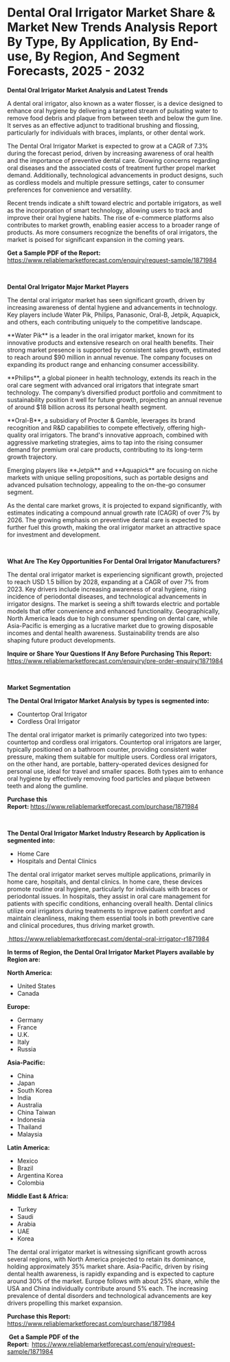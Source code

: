 <p><h1>Dental Oral Irrigator Market Share & Market New Trends Analysis Report By Type, By Application, By End-use, By Region, And Segment Forecasts, 2025 - 2032</h1></p><p><strong>Dental Oral Irrigator Market Analysis and Latest Trends</strong></p>
<p><p>A dental oral irrigator, also known as a water flosser, is a device designed to enhance oral hygiene by delivering a targeted stream of pulsating water to remove food debris and plaque from between teeth and below the gum line. It serves as an effective adjunct to traditional brushing and flossing, particularly for individuals with braces, implants, or other dental work.</p><p>The Dental Oral Irrigator Market is expected to grow at a CAGR of 7.3% during the forecast period, driven by increasing awareness of oral health and the importance of preventive dental care. Growing concerns regarding oral diseases and the associated costs of treatment further propel market demand. Additionally, technological advancements in product designs, such as cordless models and multiple pressure settings, cater to consumer preferences for convenience and versatility.</p><p>Recent trends indicate a shift toward electric and portable irrigators, as well as the incorporation of smart technology, allowing users to track and improve their oral hygiene habits. The rise of e-commerce platforms also contributes to market growth, enabling easier access to a broader range of products. As more consumers recognize the benefits of oral irrigators, the market is poised for significant expansion in the coming years.</p></p>
<p><strong>Get a Sample PDF of the Report:&nbsp;</strong> <a href="https://www.reliablemarketforecast.com/enquiry/request-sample/1871984?utm_campaign=3539&utm_medium=2&utm_source=Github&utm_content=ia&utm_term=13042025&utm_id=dental-oral-irrigator">https://www.reliablemarketforecast.com/enquiry/request-sample/1871984</a></p>
<p>&nbsp;</p>
<p><strong>Dental Oral Irrigator Major Market Players</strong></p>
<p><p>The dental oral irrigator market has seen significant growth, driven by increasing awareness of dental hygiene and advancements in technology. Key players include Water Pik, Philips, Panasonic, Oral-B, Jetpik, Aquapick, and others, each contributing uniquely to the competitive landscape.</p><p>**Water Pik** is a leader in the oral irrigator market, known for its innovative products and extensive research on oral health benefits. Their strong market presence is supported by consistent sales growth, estimated to reach around $90 million in annual revenue. The company focuses on expanding its product range and enhancing consumer accessibility.</p><p>**Philips**, a global pioneer in health technology, extends its reach in the oral care segment with advanced oral irrigators that integrate smart technology. The company’s diversified product portfolio and commitment to sustainability position it well for future growth, projecting an annual revenue of around $18 billion across its personal health segment.</p><p>**Oral-B**, a subsidiary of Procter & Gamble, leverages its brand recognition and R&D capabilities to compete effectively, offering high-quality oral irrigators. The brand's innovative approach, combined with aggressive marketing strategies, aims to tap into the rising consumer demand for premium oral care products, contributing to its long-term growth trajectory.</p><p>Emerging players like **Jetpik** and **Aquapick** are focusing on niche markets with unique selling propositions, such as portable designs and advanced pulsation technology, appealing to the on-the-go consumer segment.</p><p>As the dental care market grows, it is projected to expand significantly, with estimates indicating a compound annual growth rate (CAGR) of over 7% by 2026. The growing emphasis on preventive dental care is expected to further fuel this growth, making the oral irrigator market an attractive space for investment and development.</p></p>
<p>&nbsp;</p>
<p><strong>What Are The Key Opportunities For Dental Oral Irrigator Manufacturers?</strong></p>
<p><p>The dental oral irrigator market is experiencing significant growth, projected to reach USD 1.5 billion by 2028, expanding at a CAGR of over 7% from 2023. Key drivers include increasing awareness of oral hygiene, rising incidence of periodontal diseases, and technological advancements in irrigator designs. The market is seeing a shift towards electric and portable models that offer convenience and enhanced functionality. Geographically, North America leads due to high consumer spending on dental care, while Asia-Pacific is emerging as a lucrative market due to growing disposable incomes and dental health awareness. Sustainability trends are also shaping future product developments.</p></p>
<p><strong>Inquire or Share Your Questions If Any Before Purchasing This Report:</strong> <a href="https://www.reliablemarketforecast.com/enquiry/pre-order-enquiry/1871984?utm_campaign=3539&utm_medium=2&utm_source=Github&utm_content=ia&utm_term=13042025&utm_id=dental-oral-irrigator">https://www.reliablemarketforecast.com/enquiry/pre-order-enquiry/1871984</a></p>
<p>&nbsp;</p>
<p><strong>Market Segmentation</strong></p>
<p><strong>The Dental Oral Irrigator Market Analysis by types is segmented into:</strong></p>
<p><ul><li>Countertop Oral Irrigator</li><li>Cordless Oral Irrigator</li></ul></p>
<p><p>The dental oral irrigator market is primarily categorized into two types: countertop and cordless oral irrigators. Countertop oral irrigators are larger, typically positioned on a bathroom counter, providing consistent water pressure, making them suitable for multiple users. Cordless oral irrigators, on the other hand, are portable, battery-operated devices designed for personal use, ideal for travel and smaller spaces. Both types aim to enhance oral hygiene by effectively removing food particles and plaque between teeth and along the gumline.</p></p>
<p><strong>Purchase this Report:&nbsp;</strong><a href="https://www.reliablemarketforecast.com/purchase/1871984?utm_campaign=3539&utm_medium=2&utm_source=Github&utm_content=ia&utm_term=13042025&utm_id=dental-oral-irrigator">https://www.reliablemarketforecast.com/purchase/1871984</a></p>
<p>&nbsp;</p>
<p><strong>The Dental Oral Irrigator Market Industry Research by Application is segmented into:</strong></p>
<p><ul><li>Home Care</li><li>Hospitals and Dental Clinics</li></ul></p>
<p><p>The dental oral irrigator market serves multiple applications, primarily in home care, hospitals, and dental clinics. In home care, these devices promote routine oral hygiene, particularly for individuals with braces or periodontal issues. In hospitals, they assist in oral care management for patients with specific conditions, enhancing overall health. Dental clinics utilize oral irrigators during treatments to improve patient comfort and maintain cleanliness, making them essential tools in both preventive care and clinical procedures, thus driving market growth.</p></p>
<p><a href="https://www.reliablemarketforecast.com/dental-oral-irrigator-r1871984?utm_campaign=3539&utm_medium=2&utm_source=Github&utm_content=ia&utm_term=13042025&utm_id=dental-oral-irrigator">&nbsp;https://www.reliablemarketforecast.com/dental-oral-irrigator-r1871984</a></p>
<p><strong>In terms of Region, the Dental Oral Irrigator Market Players available by Region are:</strong></p>
<p>
    <p> <strong> North America: </strong>
        <ul>
            <li>United States</li>
            <li>Canada</li>
        </ul>
        </p> 
    <p> <strong> Europe: </strong>
        <ul>
            <li>Germany</li>
            <li>France</li>
            <li>U.K.</li>
            <li>Italy</li>
            <li>Russia</li>
        </ul>
        </p> 
    <p> <strong> Asia-Pacific: </strong>
        <ul>
            <li>China</li>
            <li>Japan</li>
            <li>South Korea</li>
            <li>India</li>
            <li>Australia</li>
            <li>China Taiwan</li>
            <li>Indonesia</li>
            <li>Thailand</li>
            <li>Malaysia</li>
        </ul>
        </p> 
    <p> <strong> Latin America: </strong>
        <ul>
            <li>Mexico</li>
            <li>Brazil</li>
            <li>Argentina Korea</li>
            <li>Colombia</li>
        </ul>
        </p> 
    <p> <strong> Middle East & Africa: </strong>
        <ul>
            <li>Turkey</li>
            <li>Saudi</li>
            <li>Arabia</li>
            <li>UAE</li>
            <li>Korea</li>
        </ul>
    </p>
    </p>
<p><p>The dental oral irrigator market is witnessing significant growth across several regions, with North America projected to retain its dominance, holding approximately 35% market share. Asia-Pacific, driven by rising dental health awareness, is rapidly expanding and is expected to capture around 30% of the market. Europe follows with about 25% share, while the USA and China individually contribute around 5% each. The increasing prevalence of dental disorders and technological advancements are key drivers propelling this market expansion.</p></p>
<p><strong>Purchase this Report: </strong><a href="https://www.reliablemarketforecast.com/purchase/1871984?utm_campaign=3539&utm_medium=2&utm_source=Github&utm_content=ia&utm_term=13042025&utm_id=dental-oral-irrigator">https://www.reliablemarketforecast.com/purchase/1871984</a></p>
<p>&nbsp;<strong>Get a Sample PDF of the Report:&nbsp;&nbsp;</strong><a href="https://www.reliablemarketforecast.com/enquiry/request-sample/1871984?utm_campaign=3539&utm_medium=2&utm_source=Github&utm_content=ia&utm_term=13042025&utm_id=dental-oral-irrigator">https://www.reliablemarketforecast.com/enquiry/request-sample/1871984</a></p>
<p><strong></strong></p>
<p><p></p><p></p><p></p></p>